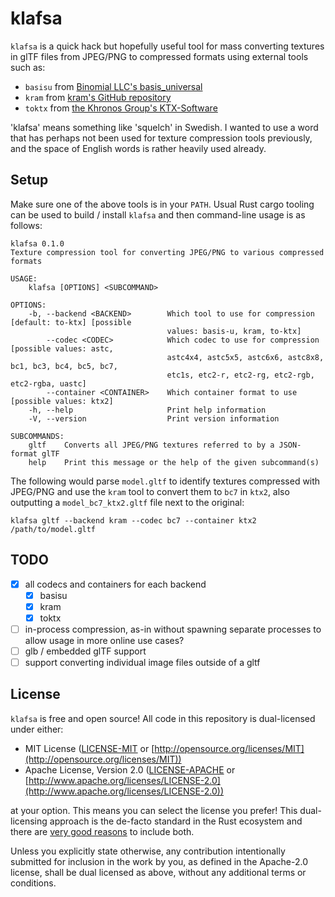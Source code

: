 # klafsa

`klafsa` is a quick hack but hopefully useful tool for mass converting textures in glTF files from JPEG/PNG to compressed formats using external tools such as:
- `basisu` from [Binomial LLC's basis_universal](https://github.com/BinomialLLC/basis_universal)
- `kram` from [kram's GitHub repository](https://github.com/alecazam/kram)
- `toktx` from [the Khronos Group's KTX-Software](https://github.com/KhronosGroup/KTX-Software)

'klafsa' means something like 'squelch' in Swedish. I wanted to use a word that has perhaps not been used for texture compression tools previously, and the space of English words is rather heavily used already.

## Setup

Make sure one of the above tools is in your `PATH`. Usual Rust cargo tooling can be used to build / install `klafsa` and then command-line usage is as follows:

```
klafsa 0.1.0
Texture compression tool for converting JPEG/PNG to various compressed formats

USAGE:
    klafsa [OPTIONS] <SUBCOMMAND>

OPTIONS:
    -b, --backend <BACKEND>        Which tool to use for compression [default: to-ktx] [possible
                                   values: basis-u, kram, to-ktx]
        --codec <CODEC>            Which codec to use for compression [possible values: astc,
                                   astc4x4, astc5x5, astc6x6, astc8x8, bc1, bc3, bc4, bc5, bc7,
                                   etc1s, etc2-r, etc2-rg, etc2-rgb, etc2-rgba, uastc]
        --container <CONTAINER>    Which container format to use [possible values: ktx2]
    -h, --help                     Print help information
    -V, --version                  Print version information

SUBCOMMANDS:
    gltf    Converts all JPEG/PNG textures referred to by a JSON-format glTF
    help    Print this message or the help of the given subcommand(s)
```

The following would parse `model.gltf` to identify textures compressed with JPEG/PNG and use the `kram` tool to convert them to `bc7` in `ktx2`, also outputting a `model_bc7_ktx2.gltf` file next to the original:
```
klafsa gltf --backend kram --codec bc7 --container ktx2 /path/to/model.gltf
```

## TODO

- [x] all codecs and containers for each backend
  - [x] basisu
  - [x] kram
  - [x] toktx
- [ ] in-process compression, as-in without spawning separate processes to allow usage in more online use cases?
- [ ] glb / embedded glTF support
- [ ] support converting individual image files outside of a gltf

## License

`klafsa` is free and open source! All code in this repository is dual-licensed under either:

* MIT License ([LICENSE-MIT](docs/LICENSE-MIT) or [http://opensource.org/licenses/MIT](http://opensource.org/licenses/MIT))
* Apache License, Version 2.0 ([LICENSE-APACHE](docs/LICENSE-APACHE) or [http://www.apache.org/licenses/LICENSE-2.0](http://www.apache.org/licenses/LICENSE-2.0))

at your option. This means you can select the license you prefer! This dual-licensing approach is the de-facto standard in the Rust ecosystem and there are [very good reasons](https://github.com/bevyengine/bevy/issues/2373) to include both.

Unless you explicitly state otherwise, any contribution intentionally submitted
for inclusion in the work by you, as defined in the Apache-2.0 license, shall be dual licensed as above, without any
additional terms or conditions.
